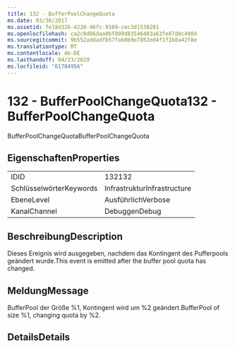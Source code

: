 ```yaml
---
title: 132 - BufferPoolChangeQuota
ms.date: 03/30/2017
ms.assetid: fe18d326-4220-46fc-9109-cec3d1530281
ms.openlocfilehash: ca2c0d86daa0bf898d83546483a63fe87ddc498d
ms.sourcegitcommit: 9b552addadfb57fab0b9e7852ed4f1f1b8a42f8e
ms.translationtype: MT
ms.contentlocale: de-DE
ms.lasthandoff: 04/23/2019
ms.locfileid: "61784956"
---
```

# <a name="132---bufferpoolchangequota"></a><span data-ttu-id="4054d-102">132 - BufferPoolChangeQuota</span><span class="sxs-lookup"><span data-stu-id="4054d-102">132 - BufferPoolChangeQuota</span></span>
<span data-ttu-id="4054d-103">BufferPoolChangeQuota</span><span class="sxs-lookup"><span data-stu-id="4054d-103">BufferPoolChangeQuota</span></span>  
  
## <a name="properties"></a><span data-ttu-id="4054d-104">Eigenschaften</span><span class="sxs-lookup"><span data-stu-id="4054d-104">Properties</span></span>  
  
|||  
|-|-|  
|<span data-ttu-id="4054d-105">ID</span><span class="sxs-lookup"><span data-stu-id="4054d-105">ID</span></span>|<span data-ttu-id="4054d-106">132</span><span class="sxs-lookup"><span data-stu-id="4054d-106">132</span></span>|  
|<span data-ttu-id="4054d-107">Schlüsselwörter</span><span class="sxs-lookup"><span data-stu-id="4054d-107">Keywords</span></span>|<span data-ttu-id="4054d-108">Infrastruktur</span><span class="sxs-lookup"><span data-stu-id="4054d-108">Infrastructure</span></span>|  
|<span data-ttu-id="4054d-109">Ebene</span><span class="sxs-lookup"><span data-stu-id="4054d-109">Level</span></span>|<span data-ttu-id="4054d-110">Ausführlich</span><span class="sxs-lookup"><span data-stu-id="4054d-110">Verbose</span></span>|  
|<span data-ttu-id="4054d-111">Kanal</span><span class="sxs-lookup"><span data-stu-id="4054d-111">Channel</span></span>|<span data-ttu-id="4054d-112">Debuggen</span><span class="sxs-lookup"><span data-stu-id="4054d-112">Debug</span></span>|  
  
## <a name="description"></a><span data-ttu-id="4054d-113">Beschreibung</span><span class="sxs-lookup"><span data-stu-id="4054d-113">Description</span></span>  
 <span data-ttu-id="4054d-114">Dieses Ereignis wird ausgegeben, nachdem das Kontingent des Pufferpools geändert wurde.</span><span class="sxs-lookup"><span data-stu-id="4054d-114">This event is emitted after the buffer pool quota has changed.</span></span>  
  
## <a name="message"></a><span data-ttu-id="4054d-115">Meldung</span><span class="sxs-lookup"><span data-stu-id="4054d-115">Message</span></span>  
 <span data-ttu-id="4054d-116">BufferPool der Größe %1, Kontingent wird um %2 geändert.</span><span class="sxs-lookup"><span data-stu-id="4054d-116">BufferPool of size %1, changing quota by %2.</span></span>  
  
## <a name="details"></a><span data-ttu-id="4054d-117">Details</span><span class="sxs-lookup"><span data-stu-id="4054d-117">Details</span></span>
